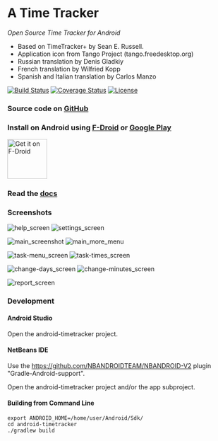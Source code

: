 A Time Tracker 
==============
*Open Source Time Tracker for Android*

- Based on TimeTracker+ by Sean E. Russell.
- Application icon from Tango Project (tango.freedesktop.org)
- Russian translation by Denis Gladkiy
- French translation by Wilfried Kopp
- Spanish and Italian translation by Carlos Manzo

[![Build Status](https://travis-ci.com/netmackan/ATimeTracker.svg?branch=master)](https://travis-ci.com/netmackan/ATimeTracker)
[![Coverage Status](https://coveralls.io/repos/github/netmackan/ATimeTracker/badge.svg?branch=master)](https://coveralls.io/github/netmackan/ATimeTracker?branch=master)
[![License](https://img.shields.io/badge/license-GPLv2%2B-blue.svg)](https://www.gnu.org/licenses/old-licenses/gpl-2.0-standalone.html)

### Source code on [GitHub](https://github.com/netmackan/ATimeTracker)

### Install on Android using [F-Droid](https://f-droid.org/packages/com.markuspage.android.atimetracker/) or [Google Play](https://play.google.com/store/apps/details?id=com.markuspage.android.atimetracker)

<a href="https://f-droid.org/packages/com.markuspage.android.atimetracker/">
<img src="https://fdroid.gitlab.io/artwork/badge/get-it-on.png" alt="Get it on F-Droid" height="90"/></a>

### Read the [docs](../master/docs/timetracker.md)

### Screenshots

![help_screen](../master/screenshots/help_screen.png) ![settings_screen](../master/screenshots/settings_screen.png)

![main_screenshot](../master/screenshots/main_screen.png) ![main_more_menu](../master/screenshots/main-more-menu_screen.png)

![task-menu_screen](../master/screenshots/task-menu_screen.png) ![task-times_screen](../master/screenshots/task-times_screen.png)

![change-days_screen](../master/screenshots/change-days_screen.png) ![change-minutes_screen](../master/screenshots/change-minutes_screen.png)

![report_screen](../master/screenshots/report_screen.png)


### Development

#### Android Studio

Open the android-timetracker project.

#### NetBeans IDE

Use the https://github.com/NBANDROIDTEAM/NBANDROID-V2 plugin "Gradle-Android-support".

Open the android-timetracker project and/or the app subproject.


#### Building from Command Line

```
export ANDROID_HOME=/home/user/Android/Sdk/
cd android-timetracker
./gradlew build
```
